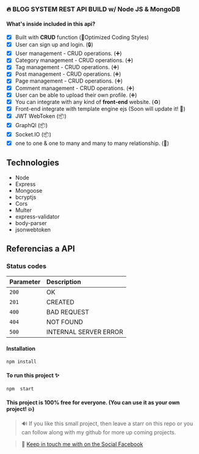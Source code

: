 ### :fire: BLOG SYSTEM REST API BUILD w/ Node JS & MongoDB

#### What's inside included in this api?

- [x] Built with **CRUD** function (:rocket:Optimized Coding Styles)
- [x] User can sign up and login. (:lock:)
- [x] User management - CRUD operations. (:heavy_plus_sign:)
- [x] Category management - CRUD operations. (:heavy_plus_sign:)
- [x] Tag management - CRUD operations. (:heavy_plus_sign:)
- [x] Post management - CRUD operations. (:heavy_plus_sign:)
- [x] Page management - CRUD operations. (:heavy_plus_sign:)
- [x] Comment management - CRUD operations. (:heavy_plus_sign:)
- [x] User can be able to upload their own profile. (:heavy_plus_sign:)
- [x] You can integrate with any kind of **front-end** website. (:recycle:)
- [x] Front-end integrate with template engine ejs (Soon will update it! :pushpin:)
- [x] JWT WebToken (:package:)
- [x] GraphQl (:package:)
- [x] Socket.IO (:package:)
- [x] one to one & one to many and many to many relationship. (🔗)

## Technologies
- Node
- Express
- Mongoose
- bcryptjs
- Cors
- Multer
- express-validator
- body-parser
- jsonwebtoken

## Referencias a API

### Status codes
| Parameter | Description                |
| :-------- | :------------------------- |
| `200`     | OK                         |
| `201`     | CREATED                    |
| `400`     | BAD REQUEST                |
| `404`     | NOT FOUND                  |
| `500`     | INTERNAL SERVER ERROR      |

#### Installation

```sh
npm install
```

#### To run this project :sparkles:

```sh
npm  start
```

#### This project is 100% free for everyone. (You can use it as your own project! :boom:)

> :loud_sound: If you like this small project, then leave a starr on this repo or you can follow along with my github for more up coming projects.

>:speech_balloon: [Keep in touch me with on the Social Facebook](https://www.facebook.com/atbooo)
